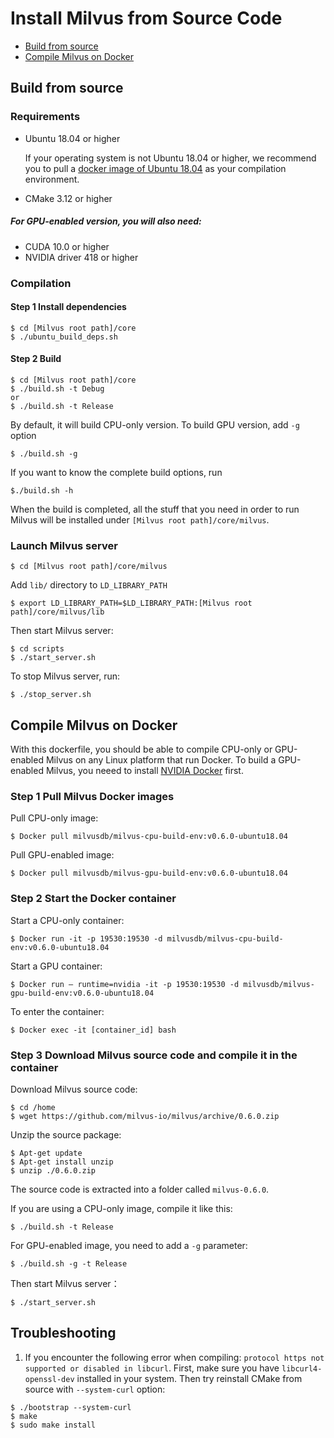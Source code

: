 # Install Milvus from Source Code

- [Build from source](https://github.com/jielinxu/milvus/edit/0.6.0/install.md#build-from-source)
- [Compile Milvus on Docker](https://github.com/jielinxu/milvus/edit/0.6.0/install.md#compile-milvus-on-docker)

## Build from source

### Requirements

- Ubuntu 18.04 or higher

  If your operating system is not Ubuntu 18.04 or higher, we recommend you to pull a [docker image of Ubuntu 18.04](https://docs.docker.com/install/linux/docker-ce/ubuntu/) as your compilation environment.
  
- CMake 3.12 or higher

##### For GPU-enabled version, you will also need:

- CUDA 10.0 or higher
- NVIDIA driver 418 or higher

### Compilation

#### Step 1 Install dependencies

```shell
$ cd [Milvus root path]/core
$ ./ubuntu_build_deps.sh
```

#### Step 2 Build

```shell
$ cd [Milvus root path]/core
$ ./build.sh -t Debug
or 
$ ./build.sh -t Release
```

By default, it will build CPU-only version. To build GPU version, add `-g` option
```shell
$ ./build.sh -g
```

If you want to know the complete build options, run
```shell
$./build.sh -h
```

When the build is completed, all the stuff that you need in order to run Milvus will be installed under `[Milvus root path]/core/milvus`.

### Launch Milvus server

```shell
$ cd [Milvus root path]/core/milvus
```

Add `lib/` directory to `LD_LIBRARY_PATH`

```shell
$ export LD_LIBRARY_PATH=$LD_LIBRARY_PATH:[Milvus root path]/core/milvus/lib
```

Then start Milvus server:

```shell
$ cd scripts
$ ./start_server.sh
```

To stop Milvus server, run:

```shell
$ ./stop_server.sh
```

## Compile Milvus on Docker

With this dockerfile, you should be able to compile CPU-only or GPU-enabled Milvus on any Linux platform that run Docker. To build a GPU-enabled Milvus, you neeed to install [NVIDIA Docker](https://github.com/NVIDIA/nvidia-docker/) first.

### Step 1 Pull Milvus Docker images

Pull CPU-only image:

```shell
$ Docker pull milvusdb/milvus-cpu-build-env:v0.6.0-ubuntu18.04
```

Pull GPU-enabled image:

```shell
$ Docker pull milvusdb/milvus-gpu-build-env:v0.6.0-ubuntu18.04
```
### Step 2 Start the Docker container

Start a CPU-only container:

```shell
$ Docker run -it -p 19530:19530 -d milvusdb/milvus-cpu-build-env:v0.6.0-ubuntu18.04
```

Start a GPU container:

```shell
$ Docker run — runtime=nvidia -it -p 19530:19530 -d milvusdb/milvus-gpu-build-env:v0.6.0-ubuntu18.04
```
To enter the container:

```shell
$ Docker exec -it [container_id] bash
```
### Step 3 Download Milvus source code and compile it in the container

Download Milvus source code:

```shell
$ cd /home
$ wget https://github.com/milvus-io/milvus/archive/0.6.0.zip
```

Unzip the source package:

```shell
$ Apt-get update
$ Apt-get install unzip
$ unzip ./0.6.0.zip
```

The source code is extracted into a folder called `milvus-0.6.0`. 

If you are using a CPU-only image, compile it like this:
```shell
$ ./build.sh -t Release
```

For GPU-enabled image, you need to add a `-g` parameter:
```shell
$ ./build.sh -g -t Release
```

Then start Milvus server：
```shell
$ ./start_server.sh
```

## Troubleshooting
1. If you encounter the following error when compiling: 
`protocol https not supported or disabled in libcurl`.
First, make sure you have `libcurl4-openssl-dev` installed in your system.
Then try reinstall CMake from source with `--system-curl` option:
```shell
$ ./bootstrap --system-curl 
$ make 
$ sudo make install
```

